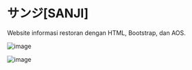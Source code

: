 #  サンジ[SANJI]

Website informasi restoran dengan HTML, Bootstrap, dan AOS.

![image](https://github.com/alalghzy/sanji-informasi-resto/assets/65043099/dd136afe-9cf0-45fd-9c71-3cf8570f71e6)

![image](https://github.com/alalghzy/sanji-informasi-resto/assets/65043099/a32903e3-3b76-42bf-912f-fc4626dac9dd)



